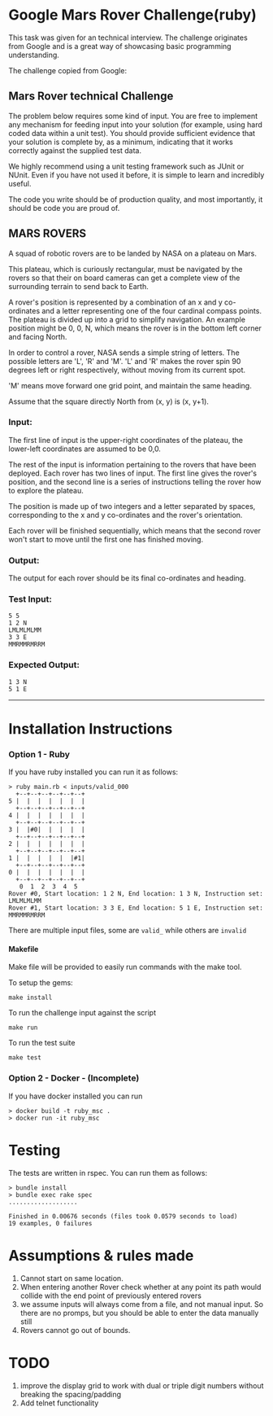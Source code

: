 # Google Mars Rover Challenge(ruby)

This task was given for an technical interview. The challenge originates from Google and is a great way of showcasing basic programming understanding.

The challenge copied from Google:

## Mars Rover technical Challenge

The problem below requires some kind of input. You are free to implement any mechanism for feeding input into your solution (for example, using hard coded data within a unit test). You should provide sufficient evidence that your solution is complete by, as a minimum, indicating that it works correctly against the supplied test data.

We highly recommend using a unit testing framework such as JUnit or NUnit. Even if you have not used it before, it is simple to learn and incredibly useful.

The code you write should be of production quality, and most importantly, it should be code you are proud of.

## MARS ROVERS

A squad of robotic rovers are to be landed by NASA on a plateau on Mars.

This plateau, which is curiously rectangular, must be navigated by the rovers so that their on board cameras can get a complete view of the surrounding terrain to send back to Earth.

A rover's position is represented by a combination of an x and y co-ordinates and a letter representing one of the four cardinal compass points. The plateau is divided up into a grid to simplify navigation. An example position might be 0, 0, N, which means the rover is in the bottom left corner and facing North.

In order to control a rover, NASA sends a simple string of letters. The possible letters are 'L', 'R' and 'M'. 'L' and 'R' makes the rover spin 90 degrees left or right respectively, without moving from its current spot.

'M' means move forward one grid point, and maintain the same heading.

Assume that the square directly North from (x, y) is (x, y+1).

### Input:

The first line of input is the upper-right coordinates of the plateau, the lower-left coordinates are assumed to be 0,0.

The rest of the input is information pertaining to the rovers that have been deployed. Each rover has two lines of input. The first line gives the rover's position, and the second line is a series of instructions telling the rover how to explore the plateau.

The position is made up of two integers and a letter separated by spaces, corresponding to the x and y co-ordinates and the rover's orientation.

Each rover will be finished sequentially, which means that the second rover won't start to move until the first one has finished moving.

### Output:

The output for each rover should be its final co-ordinates and heading.

### Test Input:

```
5 5
1 2 N
LMLMLMLMM
3 3 E
MMRMMRMRRM
```

### Expected Output:

```
1 3 N
5 1 E
```

---
# Installation Instructions

### Option 1 - Ruby

If you have ruby installed you can run it as follows:

```
> ruby main.rb < inputs/valid_000
  +--+--+--+--+--+--+
5 |  |  |  |  |  |  |
  +--+--+--+--+--+--+
4 |  |  |  |  |  |  |
  +--+--+--+--+--+--+
3 |  |#0|  |  |  |  |
  +--+--+--+--+--+--+
2 |  |  |  |  |  |  |
  +--+--+--+--+--+--+
1 |  |  |  |  |  |#1|
  +--+--+--+--+--+--+
0 |  |  |  |  |  |  |
  +--+--+--+--+--+--+
   0  1  2  3  4  5
Rover #0, Start location: 1 2 N, End location: 1 3 N, Instruction set: LMLMLMLMM
Rover #1, Start location: 3 3 E, End location: 5 1 E, Instruction set: MMRMMRMRRM
```

There are multiple input files, some are `valid_` while others are `invalid`

#### Makefile

Make file will be provided to easily run commands with the make tool.

To setup the gems:

```
make install
```

To run the challenge input against the script
```
make run
```

To run the test suite
```
make test
```

### Option 2 - Docker - (Incomplete)

If you have docker installed you can run

```
> docker build -t ruby_msc .
> docker run -it ruby_msc
```

# Testing

The tests are written in rspec. You can run them as follows:

```
> bundle install
> bundle exec rake spec
...................

Finished in 0.00676 seconds (files took 0.0579 seconds to load)
19 examples, 0 failures
```

# Assumptions & rules made

1. Cannot start on same location.
2. When entering another Rover check whether at any point its path would collide with the end point of previously entered rovers
3. we assume inputs will always come from a file, and not manual input. So there are no promps, but you should be able to enter the data manually still
4. Rovers cannot go out of bounds.

# TODO

1. improve the display grid to work with dual or triple digit numbers without breaking the spacing/padding
2. Add telnet functionality